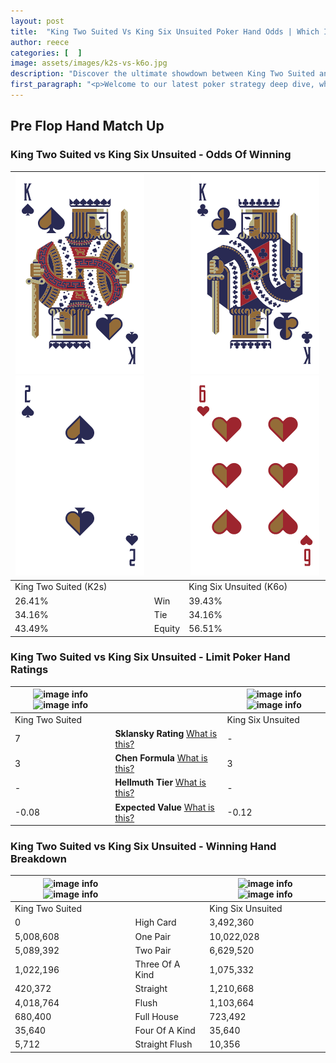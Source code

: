 ```yaml
---
layout: post
title:  "King Two Suited Vs King Six Unsuited Poker Hand Odds | Which Is The Better Hand In Poker? A Complete Guide"
author: reece
categories: [  ]
image: assets/images/k2s-vs-k6o.jpg
description: "Discover the ultimate showdown between King Two Suited and King Six Unsuited in poker! Uncover the odds, strategies, and scenarios where one hand triumphs over the other. Get ready to up your poker game with this thrilling analysis."
first_paragraph: "<p>Welcome to our latest poker strategy deep dive, where we're pitting two distinct hands against each other in a high-stakes showdown: King Two Suited vs King Six Unsuited.</p><p>In the dynamic world of poker, every decision counts, and knowing which hand holds the upper hand is key to your success at the table.</p><p>In this article, we'll dissect these two hands, explore the scenarios where one dominates the other, and equip you with the knowledge to make strategic choices that can tip the odds in your favor.</p><p>Get ready to unravel the intriguing dynamics of these poker hands and elevate your game to new heights.</p>"
---
```




[comment]: # (sp0)

## Pre Flop Hand Match Up

<div class="table hand-ratings" markdown="1"> 



### King Two Suited vs King Six Unsuited - Odds Of Winning


    
| ![image info](assets/images/hand1/k.png) ![image info](assets/images/hand1/2.png) |  | ![image info](assets/images/hand2/k.png) ![image info](assets/images/hand2/6o.png) |
| -------- | -------- | -------- |
| King Two Suited (K2s) |  | King Six Unsuited (K6o) |
| 26.41% | Win | 39.43% |
| 34.16% | Tie | 34.16% |
| 43.49% | Equity | 56.51% |




[comment]: # (sp1)



### King Two Suited vs King Six Unsuited - Limit Poker Hand Ratings


    
| ![image info](https://www.riverpairs.com/assets/images/hand1/k.png) ![image info](https://www.riverpairs.com/assets/images/hand1/2.png) |  | ![image info](https://www.riverpairs.com/assets/images/hand2/k.png) ![image info](https://www.riverpairs.com/assets/images/hand2/6o.png) |
| -------- | -------- | -------- |
| King Two Suited |  | King Six Unsuited |
| 7 | **Sklansky Rating** [What is this?](/sklansky-rating-explained) | - |
| 3 | **Chen Formula** [What is this?](/chen-formula-explained) | 3 |
| - | **Hellmuth Tier** [What is this?](/Hellmuth-tier-explained) | - |
| -0.08 | **Expected Value** [What is this?](/expected-value-explained) | -0.12 |




[comment]: # (sp2)



### King Two Suited vs King Six Unsuited - Winning Hand Breakdown


    
| ![image info](https://www.riverpairs.com/assets/images/hand1/k.png) ![image info](https://www.riverpairs.com/assets/images/hand1/2.png) |  | ![image info](https://www.riverpairs.com/assets/images/hand2/k.png) ![image info](https://www.riverpairs.com/assets/images/hand2/6o.png) |
| -------- | -------- | -------- |
| King Two Suited |  | King Six Unsuited |
| 0 | High Card | 3,492,360 |
| 5,008,608 | One Pair | 10,022,028 |
| 5,089,392 | Two Pair | 6,629,520 |
| 1,022,196 | Three Of A Kind | 1,075,332 |
| 420,372 | Straight | 1,210,668 |
| 4,018,764 | Flush | 1,103,664 |
| 680,400 | Full House | 723,492 |
| 35,640 | Four Of A Kind | 35,640 |
| 5,712 | Straight Flush | 10,356 |




[comment]: # (sp3)



</div>

[comment]: # (sp4)



[comment]: # (sp5)

